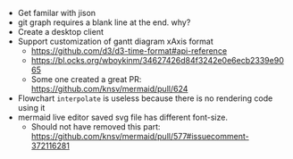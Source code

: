 - Get familar with jison
- git graph requires a blank line at the end. why?
- Create a desktop client
- Support customization of gantt diagram xAxis format
    - https://github.com/d3/d3-time-format#api-reference
    - https://bl.ocks.org/wboykinm/34627426d84f3242e0e6ecb2339e9065
    - Some one created a great PR: https://github.com/knsv/mermaid/pull/624
- Flowchart `interpolate` is useless because there is no rendering code using it
- mermaid live editor saved svg file has different font-size.
    - Should not have removed this part: https://github.com/knsv/mermaid/pull/577#issuecomment-372116281
